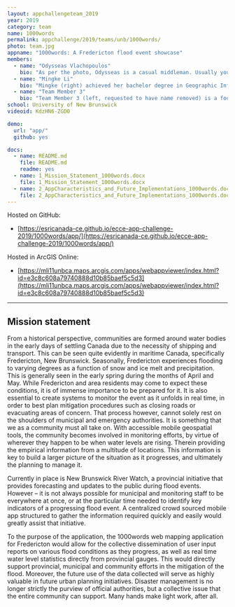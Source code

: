 ```yaml
---
layout: appchallengeteam_2019
year: 2019
category: team
name: 1000words
permalink: appchallenge/2019/teams/unb/1000words/
photo: team.jpg
appname: "1000words: A Fredericton flood event showcase"
members:
  - name: "Odysseas Vlachopoulos"
    bio: "As per the photo, Odysseas is a casual middleman. Usually you can find him trying to bridge everyday people with science while struggling to bridge himself to academic reality. He is a Ph.D. Candidate in the University of New Brunswick, with profound interest in remote sensing and space science. He is currently conducting research in the scope of precision agriculture with experience in satellite and UAV image processing, machine learning and data analysis."
  - name: "Mingke Li"
    bio: "Mingke (right) achieved her bachelor degree in Geographic Information Science in China, where she generated great interests in geomatics. In her fourth year, she engaged in a study aboard program in the Faculty of Forestry and Environmental Management at the University of New Brunswick, and started a new chapter in both life and study. Mingke is now a master student, working on applying spatial analysis techniques in the context of forest ecology. Her thesis topic is on analyzing influence factors and spatial patterns of spruce budworm infestation in eastern Canada forests."
  - name: "Team Member 3"
    bio: "Team Member 3 (left, requested to have name removed) is a fourth year Geodesy & Geomatics student at the University of New Brunswick. Her current study focus is culminating in a senior design project that aims to identify cyanobacteria in the Saint John River using remote sensing techniques. She is very active in her department, having served on the undergraduate society for the past three years. Her greatest wish is to use geospatial technology and techniques to sustainably serve underrepresented and marginalized communities."
school: University of New Brunswick
videoid: KdzHN6-ZGD0

demo:
  url: "app/"
  github: yes

docs:
  - name: README.md
    file: README.md
    readme: yes
  - name: 1_Mission_Statement_1000words.docx
    file: 1_Mission_Statement_1000words.docx
  - name: 2_AppCharacteristics_and_Future_Implementations_1000words.docx
    file: 2_AppCharacteristics_and_Future_Implementations_1000words.docx
---
```


Hosted on GitHub:

- [https://esricanada-ce.github.io/ecce-app-challenge-2019/1000words/app/](https://esricanada-ce.github.io/ecce-app-challenge-2019/1000words/app/)

Hosted in ArcGIS Online:

- [https://mli11unbca.maps.arcgis.com/apps/webappviewer/index.html?id=e3c8c608a79740888d10b85baef5c5d3](https://mli11unbca.maps.arcgis.com/apps/webappviewer/index.html?id=e3c8c608a79740888d10b85baef5c5d3)

---

## Mission statement

From a historical perspective, communities are formed around water bodies in the early days of settling Canada due to the necessity of shipping and transport. This can be seen quite evidently in maritime Canada, specifically Fredericton, New Brunswick. Seasonally, Fredericton experiences flooding to varying degrees as a function of snow and ice melt and precipitation. This is generally seen in the early spring during the months of April and May. While Fredericton and area residents may come to expect these conditions, it is of immense importance to be prepared for it. It is also essential to create systems to monitor the event as it unfolds in real time, in order to best plan mitigation procedures such as closing roads or evacuating areas of concern. That process however, cannot solely rest on the shoulders of municipal and emergency authorities. It is something that we as a community must all take on. With accessible mobile geospatial tools, the community becomes involved in monitoring efforts, by virtue of wherever they happen to be when water levels are rising. Therein providing the empirical information from a multitude of locations. This information is key to build a larger picture of the situation as it progresses, and ultimately the planning to manage it.  

Currently in place is New Brunswick River Watch, a provincial initiative that provides forecasting and updates to the public during flood events. However – it is not always possible for municipal and monitoring staff to be everywhere at once, or at the particular time needed to identify key indicators of a progressing flood event. A centralized crowd sourced mobile app structured to gather the information required quickly and easily would greatly assist that initiative.  

To the purpose of the application, the 1000words web mapping application for Fredericton would allow for the collective dissemination of user input reports on various flood conditions as they progress, as well as real time water level statistics directly from provincial gauges. This would directly support provincial, municipal and community efforts in the mitigation of the flood. Moreover, the future use of the data collected will serve as highly valuable in future urban planning initiatives. Disaster management is no longer strictly the purview of official authorities, but a collective issue that the entire community can support. Many hands make light work, after all.
